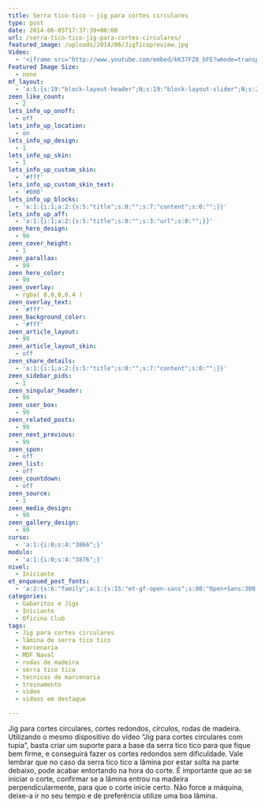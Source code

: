 ```yaml
---
title: Serra tico-tico – jig para cortes circulares
type: post
date: 2014-06-05T17:37:39+00:00
url: /serra-tico-tico-jig-para-cortes-circulares/
featured_image: /uploads/2014/06/JigTicopreview.jpg
Video:
  - '<iframe src="http://www.youtube.com/embed/kK37FZ8_bFE?wmode=transparent" frameborder="0" width="620" height="380"></iframe>'
Featured Image Size:
  - none
mf_layout:
  - 'a:5:{s:19:"block-layout-header";N;s:19:"block-layout-slider";N;s:22:"block-layout-structure";s:10:"full-width";s:25:"block-layout-left_sidebar";s:12:"blog-sidebar";s:26:"block-layout-right_sidebar";s:12:"blog-sidebar";}'
zeen_like_count:
  - 2
lets_info_up_onoff:
  - off
lets_info_up_location:
  - on
lets_info_up_design:
  - 1
lets_info_up_skin:
  - 1
lets_info_up_custom_skin:
  - '#fff'
lets_info_up_custom_skin_text:
  - '#000'
lets_info_up_blocks:
  - 'a:1:{i:1;a:2:{s:5:"title";s:0:"";s:7:"content";s:0:"";}}'
lets_info_up_aff:
  - 'a:1:{i:1;a:2:{s:5:"title";s:0:"";s:3:"url";s:0:"";}}'
zeen_hero_design:
  - 99
zeen_cover_height:
  - 1
zeen_parallax:
  - 99
zeen_hero_color:
  - 99
zeen_overlay:
  - rgba( 0,0,0,0.4 )
zeen_overlay_text:
  - '#fff'
zeen_background_color:
  - '#fff'
zeen_article_layout:
  - 99
zeen_article_layout_skin:
  - off
zeen_share_details:
  - 'a:1:{i:1;a:2:{s:5:"title";s:0:"";s:7:"content";s:0:"";}}'
zeen_sidebar_pids:
  - 1
zeen_singular_header:
  - 99
zeen_user_box:
  - 99
zeen_related_posts:
  - 99
zeen_next_previous:
  - 99
zeen_spon:
  - off
zeen_list:
  - off
zeen_countdown:
  - off
zeen_source:
  - 1
zeen_media_design:
  - 99
zeen_gallery_design:
  - 99
curso:
  - 'a:1:{i:0;s:4:"3866";}'
modulo:
  - 'a:1:{i:0;s:4:"3876";}'
nivel:
  - Iniciante
et_enqueued_post_fonts:
  - 'a:2:{s:6:"family";a:1:{s:15:"et-gf-open-sans";s:80:"Open+Sans:300,300italic,regular,italic,600,600italic,700,700italic,800,800italic";}s:6:"subset";a:2:{i:0;s:5:"latin";i:1;s:9:"latin-ext";}}'
categories:
  - Gabaritos e Jigs
  - Iniciante
  - Oficina Club
tags:
  - Jig para cortes circulares
  - lâmina de serra tico tico
  - marcenaria
  - MDF Naval
  - rodas de madeira
  - serra tico tico
  - técnicas de marcenaria
  - treinamento
  - video
  - videos em destaque

---
```

Jig para cortes circulares, cortes redondos, círculos, rodas de madeira. Utilizando o mesmo dispositivo do vídeo &#8220;Jig para cortes circulares com tupia&#8221;, basta criar um suporte para a base da serra tico tico para que fique bem firme, e conseguirá fazer os cortes redondos sem dificuldade. Vale lembrar que no caso da serra tico tico a lâmina por estar solta na parte debaixo, pode acabar entortando na hora do corte. É importante que ao se iniciar o corte, confirmar se a lâmina entrou na madeira perpendicularmente, para que o corte inicie certo. Não force a máquina, deixe-a ir no seu tempo e de preferência utilize uma boa lâmina.